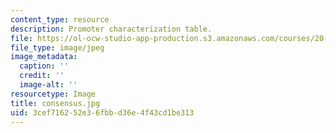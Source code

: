 ```yaml
---
content_type: resource
description: Promoter characterization table.
file: https://ol-ocw-studio-app-production.s3.amazonaws.com/courses/20-109-laboratory-fundamentals-in-biological-engineering-fall-2007/3cef716252e36fbbd36e4f43cd1be313_consensus.jpg
file_type: image/jpeg
image_metadata:
  caption: ''
  credit: ''
  image-alt: ''
resourcetype: Image
title: consensus.jpg
uid: 3cef7162-52e3-6fbb-d36e-4f43cd1be313
---
```

